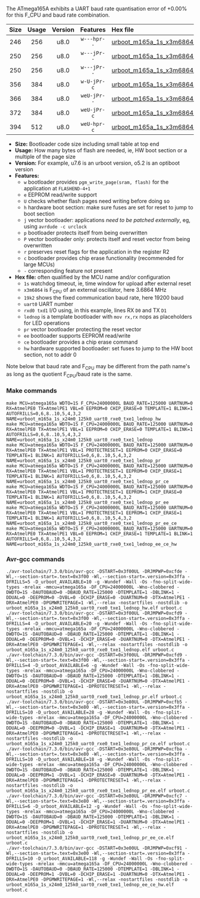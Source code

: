 The ATmega165A exhibits a UART baud rate quantisation error of +0.00% for this F_CPU and baud rate combination.

|Size|Usage|Version|Features|Hex file|
|:-:|:-:|:-:|:-:|:--|
|246|256|u8.0|`w---hpr--`|[urboot_m165a_1s_x3m6864_19k2_uart0_rxe0_txe1_lednop_hw.hex](https://raw.githubusercontent.com/stefanrueger/urboot.hex/main/mcus/atmega165a/watchdog_1_s/external_oscillator_x/%2B3m686400_hz/%2B%2B19k2_baud/uart0_rxe0_txe1/lednop/urboot_m165a_1s_x3m6864_19k2_uart0_rxe0_txe1_lednop_hw.hex)|
|250|256|u8.0|`w---jPr--`|[urboot_m165a_1s_x3m6864_19k2_uart0_rxe0_txe1_lednop.hex](https://raw.githubusercontent.com/stefanrueger/urboot.hex/main/mcus/atmega165a/watchdog_1_s/external_oscillator_x/%2B3m686400_hz/%2B%2B19k2_baud/uart0_rxe0_txe1/lednop/urboot_m165a_1s_x3m6864_19k2_uart0_rxe0_txe1_lednop.hex)|
|250|256|u8.0|`w---jPr--`|[urboot_m165a_1s_x3m6864_19k2_uart0_rxe0_txe1_lednop_pr.hex](https://raw.githubusercontent.com/stefanrueger/urboot.hex/main/mcus/atmega165a/watchdog_1_s/external_oscillator_x/%2B3m686400_hz/%2B%2B19k2_baud/uart0_rxe0_txe1/lednop/urboot_m165a_1s_x3m6864_19k2_uart0_rxe0_txe1_lednop_pr.hex)|
|356|384|u8.0|`w-U-jPr-c`|[urboot_m165a_1s_x3m6864_19k2_uart0_rxe0_txe1_lednop_pr_ce.hex](https://raw.githubusercontent.com/stefanrueger/urboot.hex/main/mcus/atmega165a/watchdog_1_s/external_oscillator_x/%2B3m686400_hz/%2B%2B19k2_baud/uart0_rxe0_txe1/lednop/urboot_m165a_1s_x3m6864_19k2_uart0_rxe0_txe1_lednop_pr_ce.hex)|
|366|384|u8.0|`weU-jPr--`|[urboot_m165a_1s_x3m6864_19k2_uart0_rxe0_txe1_lednop_pr_ee.hex](https://raw.githubusercontent.com/stefanrueger/urboot.hex/main/mcus/atmega165a/watchdog_1_s/external_oscillator_x/%2B3m686400_hz/%2B%2B19k2_baud/uart0_rxe0_txe1/lednop/urboot_m165a_1s_x3m6864_19k2_uart0_rxe0_txe1_lednop_pr_ee.hex)|
|372|384|u8.0|`weU-jPr-c`|[urboot_m165a_1s_x3m6864_19k2_uart0_rxe0_txe1_lednop_pr_ee_ce.hex](https://raw.githubusercontent.com/stefanrueger/urboot.hex/main/mcus/atmega165a/watchdog_1_s/external_oscillator_x/%2B3m686400_hz/%2B%2B19k2_baud/uart0_rxe0_txe1/lednop/urboot_m165a_1s_x3m6864_19k2_uart0_rxe0_txe1_lednop_pr_ee_ce.hex)|
|394|512|u8.0|`weU-hpr-c`|[urboot_m165a_1s_x3m6864_19k2_uart0_rxe0_txe1_lednop_ee_ce_hw.hex](https://raw.githubusercontent.com/stefanrueger/urboot.hex/main/mcus/atmega165a/watchdog_1_s/external_oscillator_x/%2B3m686400_hz/%2B%2B19k2_baud/uart0_rxe0_txe1/lednop/urboot_m165a_1s_x3m6864_19k2_uart0_rxe0_txe1_lednop_ee_ce_hw.hex)|

- **Size:** Bootloader code size including small table at top end
- **Usage:** How many bytes of flash are needed, ie, HW boot section or a multiple of the page size
- **Version:** For example, u7.6 is an urboot version, o5.2 is an optiboot version
- **Features:**
  + `w` bootloader provides `pgm_write_page(sram, flash)` for the application at `FLASHEND-4+1`
  + `e` EEPROM read/write support
  + `U` checks whether flash pages need writing before doing so
  + `h` hardware boot section: make sure fuses are set for reset to jump to boot section
  + `j` vector bootloader: applications *need to be patched externally*, eg, using `avrdude -c urclock`
  + `p` bootloader protects itself from being overwritten
  + `P` vector bootloader only: protects itself and reset vector from being overwritten
  + `r` preserves reset flags for the application in the register R2
  + `c` bootloader provides chip erase functionality (recommended for large MCUs)
  + `-` corresponding feature not present
- **Hex file:** often qualified by the MCU name and/or configuration
  + `1s` watchdog timeout, ie, time window for upload after external reset
  + `x3m6864` is F<sub>CPU</sub> of an external oscillator, here 3.6864 MHz
  + `19k2` shows the fixed communication baud rate, here 19200 baud
  + `uart0` UART number
  + `rxd0 txd1` I/O using, in this example, lines RX `D0` and TX `D1`
  + `lednop` is a template bootloader with `mov rx,rx` nops as placeholders for LED operations
  + `pr` vector bootloader protecting the reset vector
  + `ee` bootloader supports EEPROM read/write
  + `ce` bootloader provides a chip erase command
  + `hw` hardware supported bootloader: set fuses to jump to the HW boot section, not to addr 0


Note below that baud rate and F<sub>CPU</sub> may be different from the path name's as long as the quotient F<sub>CPU</sub>/baud rate is the same.

### Make commands
```
make MCU=atmega165a WDTO=1S F_CPU=24000000L BAUD_RATE=125000 UARTNUM=0 RX=AtmelPE0 TX=AtmelPE1 VBL=0 EEPROM=0 CHIP_ERASE=0 TEMPLATE=1 BLINK=1 AUTOFRILLS=0,6,8..10,5,4,3,2 NAME=urboot_m165a_1s_x24m0_125k0_uart0_rxe0_txe1_lednop_hw
make MCU=atmega165a WDTO=1S F_CPU=24000000L BAUD_RATE=125000 UARTNUM=0 RX=AtmelPE0 TX=AtmelPE1 VBL=1 EEPROM=0 CHIP_ERASE=0 TEMPLATE=1 BLINK=1 AUTOFRILLS=0,6,8..10,5,4,3,2 NAME=urboot_m165a_1s_x24m0_125k0_uart0_rxe0_txe1_lednop
make MCU=atmega165a WDTO=1S F_CPU=24000000L BAUD_RATE=125000 UARTNUM=0 RX=AtmelPE0 TX=AtmelPE1 VBL=1 PROTECTRESET=1 EEPROM=0 CHIP_ERASE=0 TEMPLATE=1 BLINK=1 AUTOFRILLS=0,6,8..10,5,4,3,2 NAME=urboot_m165a_1s_x24m0_125k0_uart0_rxe0_txe1_lednop_pr
make MCU=atmega165a WDTO=1S F_CPU=24000000L BAUD_RATE=125000 UARTNUM=0 RX=AtmelPE0 TX=AtmelPE1 VBL=1 PROTECTRESET=1 EEPROM=0 CHIP_ERASE=1 TEMPLATE=1 BLINK=1 AUTOFRILLS=0,6,8..10,5,4,3,2 NAME=urboot_m165a_1s_x24m0_125k0_uart0_rxe0_txe1_lednop_pr_ce
make MCU=atmega165a WDTO=1S F_CPU=24000000L BAUD_RATE=125000 UARTNUM=0 RX=AtmelPE0 TX=AtmelPE1 VBL=1 PROTECTRESET=1 EEPROM=1 CHIP_ERASE=0 TEMPLATE=1 BLINK=1 AUTOFRILLS=0,6,8..10,5,4,3,2 NAME=urboot_m165a_1s_x24m0_125k0_uart0_rxe0_txe1_lednop_pr_ee
make MCU=atmega165a WDTO=1S F_CPU=24000000L BAUD_RATE=125000 UARTNUM=0 RX=AtmelPE0 TX=AtmelPE1 VBL=1 PROTECTRESET=1 EEPROM=1 CHIP_ERASE=1 TEMPLATE=1 BLINK=1 AUTOFRILLS=0,6,8..10,5,4,3,2 NAME=urboot_m165a_1s_x24m0_125k0_uart0_rxe0_txe1_lednop_pr_ee_ce
make MCU=atmega165a WDTO=1S F_CPU=24000000L BAUD_RATE=125000 UARTNUM=0 RX=AtmelPE0 TX=AtmelPE1 VBL=0 EEPROM=1 CHIP_ERASE=1 TEMPLATE=1 BLINK=1 AUTOFRILLS=0,6,8..10,5,4,3,2 NAME=urboot_m165a_1s_x24m0_125k0_uart0_rxe0_txe1_lednop_ee_ce_hw
```

### Avr-gcc commands
```
./avr-toolchain/7.3.0/bin/avr-gcc -DSTART=0x3f00UL -DRJMPWP=0xcfde -Wl,--section-start=.text=0x3f00 -Wl,--section-start=.version=0x3ffa -DFRILLS=5 -D_urboot_AVAILABLE=10 -g -Wundef -Wall -Os -fno-split-wide-types -mrelax -mmcu=atmega165a -DF_CPU=24000000L -Wno-clobbered -DWDTO=1S -DAUTOBAUD=0 -DBAUD_RATE=125000 -DTEMPLATE=1 -DBLINK=1 -DDUAL=0 -DEEPROM=0 -DVBL=0 -DCHIP_ERASE=0 -DUARTNUM=0 -DTX=AtmelPE1 -DRX=AtmelPE0 -DPGMWRITEPAGE=1 -Wl,--relax -nostartfiles -nostdlib -o urboot_m165a_1s_x24m0_125k0_uart0_rxe0_txe1_lednop_hw.elf urboot.c
./avr-toolchain/7.3.0/bin/avr-gcc -DSTART=0x3f00UL -DRJMPWP=0xcfd9 -Wl,--section-start=.text=0x3f00 -Wl,--section-start=.version=0x3ffa -DFRILLS=4 -D_urboot_AVAILABLE=20 -g -Wundef -Wall -Os -fno-split-wide-types -mrelax -mmcu=atmega165a -DF_CPU=24000000L -Wno-clobbered -DWDTO=1S -DAUTOBAUD=0 -DBAUD_RATE=125000 -DTEMPLATE=1 -DBLINK=1 -DDUAL=0 -DEEPROM=0 -DVBL=1 -DCHIP_ERASE=0 -DUARTNUM=0 -DTX=AtmelPE1 -DRX=AtmelPE0 -DPGMWRITEPAGE=1 -Wl,--relax -nostartfiles -nostdlib -o urboot_m165a_1s_x24m0_125k0_uart0_rxe0_txe1_lednop.elf urboot.c
./avr-toolchain/7.3.0/bin/avr-gcc -DSTART=0x3f00UL -DRJMPWP=0xcfd9 -Wl,--section-start=.text=0x3f00 -Wl,--section-start=.version=0x3ffa -DFRILLS=4 -D_urboot_AVAILABLE=6 -g -Wundef -Wall -Os -fno-split-wide-types -mrelax -mmcu=atmega165a -DF_CPU=24000000L -Wno-clobbered -DWDTO=1S -DAUTOBAUD=0 -DBAUD_RATE=125000 -DTEMPLATE=1 -DBLINK=1 -DDUAL=0 -DEEPROM=0 -DVBL=1 -DCHIP_ERASE=0 -DUARTNUM=0 -DTX=AtmelPE1 -DRX=AtmelPE0 -DPGMWRITEPAGE=1 -DPROTECTRESET=1 -Wl,--relax -nostartfiles -nostdlib -o urboot_m165a_1s_x24m0_125k0_uart0_rxe0_txe1_lednop_pr.elf urboot.c
./avr-toolchain/7.3.0/bin/avr-gcc -DSTART=0x3e80UL -DRJMPWP=0xcfb5 -Wl,--section-start=.text=0x3e80 -Wl,--section-start=.version=0x3ffa -DFRILLS=10 -D_urboot_AVAILABLE=28 -g -Wundef -Wall -Os -fno-split-wide-types -mrelax -mmcu=atmega165a -DF_CPU=24000000L -Wno-clobbered -DWDTO=1S -DAUTOBAUD=0 -DBAUD_RATE=125000 -DTEMPLATE=1 -DBLINK=1 -DDUAL=0 -DEEPROM=0 -DVBL=1 -DCHIP_ERASE=1 -DUARTNUM=0 -DTX=AtmelPE1 -DRX=AtmelPE0 -DPGMWRITEPAGE=1 -DPROTECTRESET=1 -Wl,--relax -nostartfiles -nostdlib -o urboot_m165a_1s_x24m0_125k0_uart0_rxe0_txe1_lednop_pr_ce.elf urboot.c
./avr-toolchain/7.3.0/bin/avr-gcc -DSTART=0x3e80UL -DRJMPWP=0xcfba -Wl,--section-start=.text=0x3e80 -Wl,--section-start=.version=0x3ffa -DFRILLS=10 -D_urboot_AVAILABLE=18 -g -Wundef -Wall -Os -fno-split-wide-types -mrelax -mmcu=atmega165a -DF_CPU=24000000L -Wno-clobbered -DWDTO=1S -DAUTOBAUD=0 -DBAUD_RATE=125000 -DTEMPLATE=1 -DBLINK=1 -DDUAL=0 -DEEPROM=1 -DVBL=1 -DCHIP_ERASE=0 -DUARTNUM=0 -DTX=AtmelPE1 -DRX=AtmelPE0 -DPGMWRITEPAGE=1 -DPROTECTRESET=1 -Wl,--relax -nostartfiles -nostdlib -o urboot_m165a_1s_x24m0_125k0_uart0_rxe0_txe1_lednop_pr_ee.elf urboot.c
./avr-toolchain/7.3.0/bin/avr-gcc -DSTART=0x3e80UL -DRJMPWP=0xcfc7 -Wl,--section-start=.text=0x3e80 -Wl,--section-start=.version=0x3ffa -DFRILLS=6 -D_urboot_AVAILABLE=12 -g -Wundef -Wall -Os -fno-split-wide-types -mrelax -mmcu=atmega165a -DF_CPU=24000000L -Wno-clobbered -DWDTO=1S -DAUTOBAUD=0 -DBAUD_RATE=125000 -DTEMPLATE=1 -DBLINK=1 -DDUAL=0 -DEEPROM=1 -DVBL=1 -DCHIP_ERASE=1 -DUARTNUM=0 -DTX=AtmelPE1 -DRX=AtmelPE0 -DPGMWRITEPAGE=1 -DPROTECTRESET=1 -Wl,--relax -nostartfiles -nostdlib -o urboot_m165a_1s_x24m0_125k0_uart0_rxe0_txe1_lednop_pr_ee_ce.elf urboot.c
./avr-toolchain/7.3.0/bin/avr-gcc -DSTART=0x3e00UL -DRJMPWP=0xcf91 -Wl,--section-start=.text=0x3e00 -Wl,--section-start=.version=0x3ffa -DFRILLS=10 -D_urboot_AVAILABLE=118 -g -Wundef -Wall -Os -fno-split-wide-types -mrelax -mmcu=atmega165a -DF_CPU=24000000L -Wno-clobbered -DWDTO=1S -DAUTOBAUD=0 -DBAUD_RATE=125000 -DTEMPLATE=1 -DBLINK=1 -DDUAL=0 -DEEPROM=1 -DVBL=0 -DCHIP_ERASE=1 -DUARTNUM=0 -DTX=AtmelPE1 -DRX=AtmelPE0 -DPGMWRITEPAGE=1 -Wl,--relax -nostartfiles -nostdlib -o urboot_m165a_1s_x24m0_125k0_uart0_rxe0_txe1_lednop_ee_ce_hw.elf urboot.c
```

